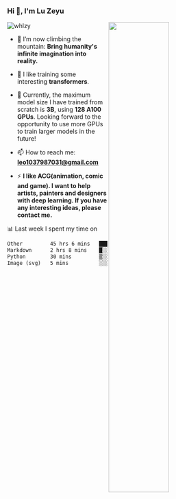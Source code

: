 ### Hi 👋, I'm Lu Zeyu

<img src="https://komarev.com/ghpvc/?username=whlzy&label=Profile%20views&color=0e75b6&style=flat" alt="whlzy" />
<img align="right" width="53%" src="https://github-readme-stats.vercel.app/api?username=whlzy&show_icons=true">

- 🔭 I’m now climbing the mountain: **Bring humanity's infinite imagination into reality.**

- 🌄 I like training some interesting **transformers**.

- 🌠 Currently, the maximum model size I have trained from scratch is **3B**, using **128 A100 GPUs**. Looking forward to the opportunity to use more GPUs to train larger models in the future!

- 📫 How to reach me: **leo1037987031@gmail.com**

- ⚡ **I like ACG(animation, comic and game). I want to help artists, painters and designers with deep learning. If you have any interesting ideas, please contact me.**

📊 Last week I spent my time on

<!--START_SECTION:waka-->

```txt
Other         45 hrs 6 mins   ███████████████████████▓░   94.28 %
Markdown      2 hrs 8 mins    █░░░░░░░░░░░░░░░░░░░░░░░░   04.47 %
Python        30 mins         ▒░░░░░░░░░░░░░░░░░░░░░░░░   01.07 %
Image (svg)   5 mins          ░░░░░░░░░░░░░░░░░░░░░░░░░   00.17 %
```

<!--END_SECTION:waka-->

